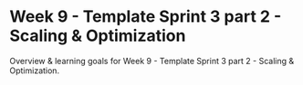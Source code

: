 # Week 9 - Template Sprint 3 part 2 - Scaling & Optimization

Overview & learning goals for Week 9 - Template Sprint 3 part 2 - Scaling & Optimization.